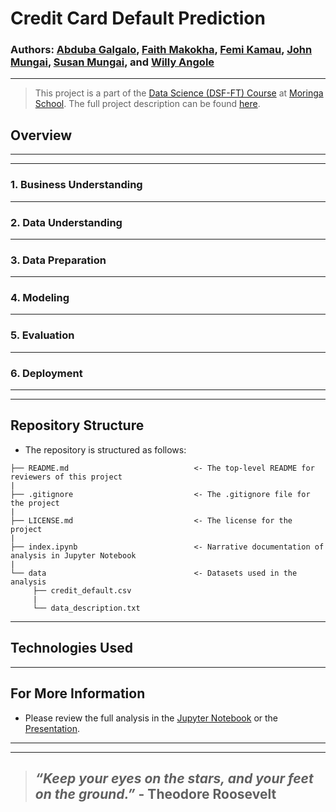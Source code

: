 # **Credit Card Default Prediction** 
### Authors: [Abduba Galgalo](https://github.com/Abduba011), [Faith Makokha](https://github.com/faithmaks), [Femi Kamau](https://github.com/ctrl-Karugu), [John Mungai](https://github.com/Johnspes), [Susan Mungai](https://github.com/SueMungai), and [Willy Angole](https://github.com/Willy-Angole)

---

> This project is a part of the [Data Science (DSF-FT) Course](https://moringaschool.com/courses/data-science-course/) at [Moringa School](https://moringaschool.com/). The full project description can be found [here](https://github.com/learn-co-curriculum/dsc-phase-3-project-v2-3).


## Overview

---
---

### 1. Business Understanding

---
### 2. Data Understanding

---
### 3. Data Preparation

---

### 4. Modeling

---

### 5. Evaluation 

---

### 6. Deployment

---
---

## Repository Structure

* The repository is structured as follows:

```
├── README.md                            <- The top-level README for reviewers of this project
|
├── .gitignore                           <- The .gitignore file for the project
|
├── LICENSE.md                           <- The license for the project
|
├── index.ipynb                          <- Narrative documentation of analysis in Jupyter Notebook
|
└── data                                 <- Datasets used in the analysis
     ├── credit_default.csv
     |          
     └── data_description.txt            
```

---

## Technologies Used

---
## For More Information

* Please review the full analysis in the [Jupyter Notebook](./index.ipynb) or the [Presentation](/presentation.pdf).


---
---

>## *“Keep your eyes on the stars, and your feet on the ground.”* - Theodore Roosevelt